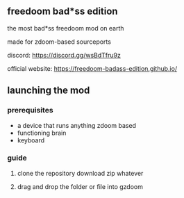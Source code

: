## freedoom bad*ss edition

the most bad*ss freedoom mod on earth

made for zdoom-based sourceports

discord: https://discord.gg/wsBdTfru9z

official website: https://freedoom-badass-edition.github.io/

## launching the mod

### prerequisites

- a device that runs anything zdoom based
- functioning brain
- keyboard

### guide

1. clone the repository download zip whatever

2. drag and drop the folder or file into gzdoom
